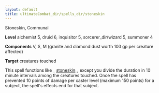 ```yaml
---
layout: default
title: ultimateCombat_dir/spells_dir/stoneskin
---
```

Stoneskin, Communal

**Level** alchemist 5, druid 6, inquisitor 5, sorcerer_dir/wizard 5, summoner 4

**Components** V, S, M (granite and diamond dust worth 100 gp per creature affected)

**Target** creatures touched

This spell functions like _ [stoneskin](../spells_dir/stoneskin#_stoneskin)_, except you divide the duration in 10 minute intervals among the creatures touched. Once the spell has prevented 10 points of damage per caster level (maximum 150 points) for a subject, the spell's effects end for that subject.

